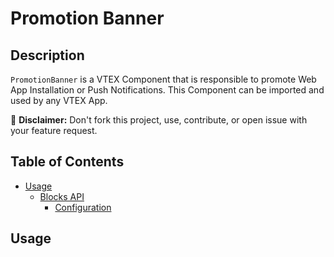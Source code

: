 # Promotion Banner

## Description

`PromotionBanner` is a VTEX Component that is responsible to promote Web App Installation or Push Notifications. This Component can be imported and used by any VTEX App.

:loudspeaker: **Disclaimer:** Don't fork this project, use, contribute, or open issue with your feature request.

## Table of Contents

- [Usage](#usage)
  - [Blocks API](#blocks-api)
    - [Configuration](#configuration)

## Usage